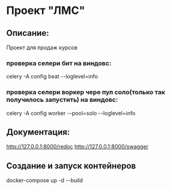 # Проект "ЛМС"

## Описание:
Проект для продаж курсов

### проверка селери бит на виндовс:
celery -A config beat --loglevel=info

### проверка селери воркер чере пул соло(только так получилось запустить) на виндовс:
celery -A config worker --pool=solo --loglevel=info

## Документация:
http://127.0.0.1:8000/redoc
http://127.0.0.1:8000/swagger


## Создание и запуск контейнеров
docker-compose up -d --build
